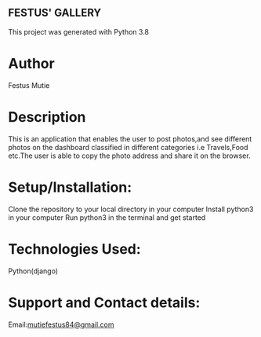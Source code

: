 ## FESTUS' GALLERY
This project was generated with Python 3.8

# Author
Festus Mutie

# Description
This is an application that enables the user to post photos,and see different photos on the dashboard classified in different categories i.e Travels,Food etc.The user is able to copy the photo address and share it on the browser.

# Setup/Installation:
Clone the repository to your local directory in your computer Install python3 in your computer Run python3 in the terminal and get started
# Technologies Used:
Python(django)

# Support and Contact details:
Email:mutiefestus84@gmail.com
